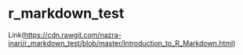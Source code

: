 # r_markdown_test

Link(https://cdn.rawgit.com/nazra-inari/r_markdown_test/blob/master/Introduction_to_R_Markdown.html)
